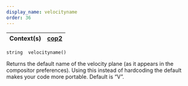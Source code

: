 ```yaml
---
display_name: velocityname
order: 36
---
```

| Context(s) | [cop2](../contexts/cop2.html) |
| --- | --- |

`string  velocityname()`

Returns the default name of the velocity plane (as it appears in the
compositor preferences). Using this instead of hardcoding the default
makes your code more portable. Default is “V”.
